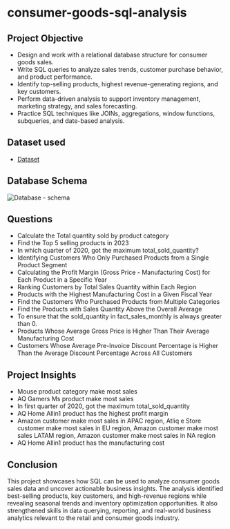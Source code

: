 # consumer-goods-sql-analysis
## Project Objective
- Design and work with a relational database structure for consumer goods sales.
- Write SQL queries to analyze sales trends, customer purchase behavior, and product performance.
- Identify top-selling products, highest revenue-generating regions, and key customers.
- Perform data-driven analysis to support inventory management, marketing strategy, and sales forecasting.
- Practice SQL techniques like JOINs, aggregations, window functions, subqueries, and date-based analysis.

## Dataset used
- <a href="https://github.com/puvvaditeja/consumer-goods-sql-analysis/blob/main/atliq_hardware_db(compressed).zip">Dataset</a>

## Database Schema
![Database - schema](https://github.com/user-attachments/assets/174d3224-9c5c-4d1c-97e2-888776ecb3c3)

## Questions
- Calculate the Total quantity sold by product category
- Find the Top 5 selling products in 2023
- In which quarter of 2020, got the maximum total_sold_quantity?
- Identifying Customers Who Only Purchased Products from a Single Product Segment
- Calculating the Profit Margin (Gross Price - Manufacturing Cost) for Each Product in a Specific Year
- Ranking Customers by Total Sales Quantity within Each Region
- Products with the Highest Manufacturing Cost in a Given Fiscal Year
- Find the Customers Who Purchased Products from Multiple Categories
- Find the Products with Sales Quantity Above the Overall Average
- To ensure that the sold_quantity in fact_sales_monthly is always greater than 0.
- Products Whose Average Gross Price is Higher Than Their Average Manufacturing Cost
- Customers Whose Average Pre-Invoice Discount Percentage is Higher Than the Average Discount Percentage Across All Customers

## Project Insights
- Mouse product category make most sales
- AQ Gamers Ms product make most sales
- In first quarter of 2020, got the maximum total_sold_quantity
- AQ Home Allin1 product has the highest profit margin
- Amazon customer make most sales in APAC region, Atliq e Store customer make most sales in EU region, Amazon customer make most sales LATAM region, Amazon customer make most sales in NA region
- AQ Home Allin1 product has the manufacturing cost

## Conclusion
This project showcases how SQL can be used to analyze consumer goods sales data and uncover actionable business insights. The analysis identified best-selling products, key customers, and high-revenue regions while revealing seasonal trends and inventory optimization opportunities. It also strengthened skills in data querying, reporting, and real-world business analytics relevant to the retail and consumer goods industry.




